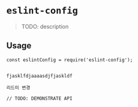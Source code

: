 # `eslint-config`

> TODO: description

## Usage

```
const eslintConfig = require('eslint-config');


fjasklfdjaaaasdjfjaskldf

리드미 변경

// TODO: DEMONSTRATE API
```
